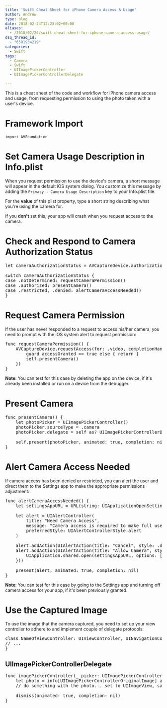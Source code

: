 ```yaml
---
title: 'Swift Cheat Sheet for iPhone Camera Access & Usage'
author: Andrew
type: blog
date: 2018-02-24T12:23:02+00:00
aliases:
  - /2018/02/24/swift-cheat-sheet-for-iphone-camera-access-usage/
dsq_thread_id:
  - "6501934219"
categories:
  - Swift
tags:
  - Camera
  - Swift
  - UIImagePickerController
  - UIImagePickerControllerDelegate

---
```

This is a cheat sheet of the code and workflow for iPhone camera access and usage, from requesting permission to using the photo taken with a user's device.

<a name="framework-import" class="jump-target"></a>

# Framework Import

`import AVFoundation`

<a name="camera-usage-description" class="jump-target"></a>

# Set Camera Usage Description in Info.plist

When you request permission to use the device's camera, a short message will appear in the default iOS system dialog. You customize this message by adding the `Privacy - Camera Usage Description` key to your Info.plist file.

For the **value** of this plist property, type a short string describing what you're using the camera for.

If you **don't** set this, your app will crash when you request access to the camera.

<a name="check-authorization-status" class="jump-target"></a>

# Check and Respond to Camera Authorization Status

<pre class="lang:swift decode:true " title="Check camera authorization status" >let cameraAuthorizationStatus = AVCaptureDevice.authorizationStatus(for: .video)

switch cameraAuthorizationStatus {
case .notDetermined: requestCameraPermission()
case .authorized: presentCamera()
case .restricted, .denied: alertCameraAccessNeeded()
}
</pre>

<a name="request-permission" class="jump-target"></a>

# Request Camera Permission

If the user has never responded to a request to access his/her camera, you need to prompt with the iOS system alert to request permission:

<pre class="lang:swift decode:true " title="Request camera permission" >func requestCameraPermission() {
    AVCaptureDevice.requestAccess(for: .video, completionHandler: {accessGranted in
        guard accessGranted == true else { return }
        self.presentCamera()
    })
}</pre>

**Note**: You can test for this case by deleting the app on the device, if it's already been installed or run on a device from the debugger.

<a name="present-camera" class="jump-target"></a>

# Present Camera

<pre class="lang:swift decode:true " title="Present camera" >func presentCamera() {
    let photoPicker = UIImagePickerController()
    photoPicker.sourceType = .camera
    photoPicker.delegate = self as? UIImagePickerControllerDelegate & UINavigationControllerDelegate
    
    self.present(photoPicker, animated: true, completion: nil)
}</pre>

<a name="alert-camera-access-needed" class="jump-target"></a>

# Alert Camera Access Needed

If camera access has been denied or restricted, you can alert the user and direct them to the Settings app to make the appropriate permissions adjustment:

<pre class="lang:swift decode:true " title="Alert camera access needed" >func alertCameraAccessNeeded() {
    let settingsAppURL = URL(string: UIApplicationOpenSettingsURLString)!
    
    let alert = UIAlertController(
        title: "Need Camera Access",
        message: "Camera access is required to make full use of this app.",
        preferredStyle: UIAlertControllerStyle.alert
    )

    alert.addAction(UIAlertAction(title: "Cancel", style: .default, handler: nil))
    alert.addAction(UIAlertAction(title: "Allow Camera", style: .cancel, handler: { (alert) -&gt; Void in
        UIApplication.shared.open(settingsAppURL, options: [:], completionHandler: nil)
    }))

    present(alert, animated: true, completion: nil)
}</pre>

**Note**: You can test for this case by going to the Settings app and turning off camera access for your app, if it's been previously granted.

<a name="use-captured-image" class="jump-target"></a>

# Use the Captured Image

To use the image that the camera captured, you need to set up your view controller to adhere to and implement couple of delegate protocols:

<pre class="lang:default decode:true " title="Adhere to delegate protocols" >class NameOfViewController: UIViewController, UINavigationControllerDelegate, UIImagePickerControllerDelegate {
// ...
}</pre>

<a name="delegate" class="jump-target"></a>

## UIImagePickerControllerDelegate

<pre class="lang:default decode:true " title="UIImagePickerControllerDelegate" >func imagePickerController(_ picker: UIImagePickerController, didFinishPickingMediaWithInfo info: [String : Any]) {
    let photo = info[UIImagePickerControllerOriginalImage] as! UIImage
    // do something with the photo... set to UIImageView, save it, etc.

    dismiss(animated: true, completion: nil)
}</pre>

<a name="share" class="jump-target"></a>